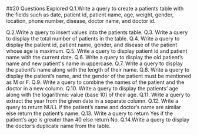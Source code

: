 ##20 Questions Explored
Q.1.Write a query to create a patients table with the fields such as date, patient id, patient name, age, weight, gender, location, phone number, disease, doctor name, and doctor id.

Q.2.Write a query to insert values into the patients table.
Q.3. Write a query to display the total number of patients in the table.
Q.4. Write a query to display the patient id, patient name, gender, and disease of the patient whose age is maximum.
Q.5. Write a query to display patient id and patient name with the current date.
Q.6. Write a query to display the old patient’s name and new patient's name in uppercase.
Q.7. Write a query to display the patient’s name along with the length of their name.
Q.8. Write a query to display the patient’s name, and the gender of the patient must be mentioned as M or F.
Q.9. Write a query to combine the names of the patient and the doctor in a new column. 
Q.10. Write a query to display the patients’ age along with the logarithmic value (base 10) of their age.
Q.11. Write a query to extract the year from the given date in a separate column.
Q.12. Write a query to return NULL if the patient’s name and doctor’s name are similar else return the patient’s name.
Q.13. Write a query to return Yes if the patient’s age is greater than 40 else return No.
Q.14.Write a query to display the doctor’s duplicate name from the table.
